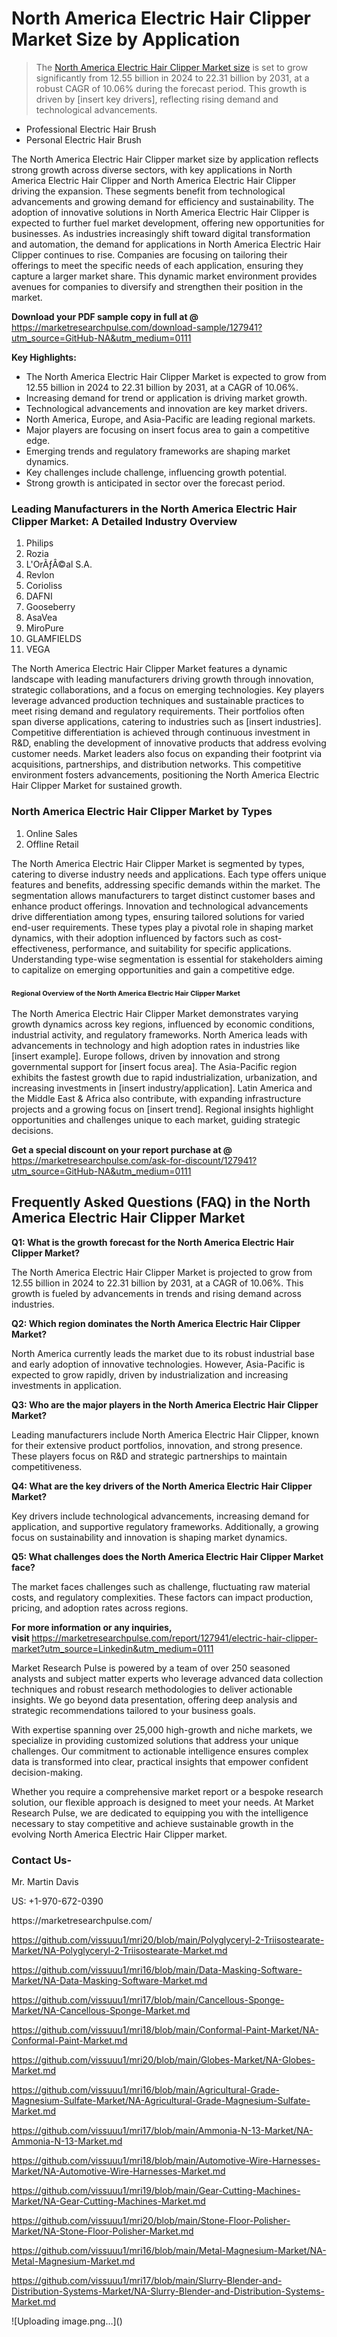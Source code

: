 <h1>North America Electric Hair Clipper Market&nbsp;Size by Application</h1><blockquote><p>The <a href="https://marketresearchpulse.com/download-sample/127941?utm_source=GitHub-NA&amp;utm_medium=0111">North America Electric Hair Clipper Market size</a> is set to grow significantly from 12.55 billion in 2024 to 22.31 billion by 2031, at a robust CAGR of 10.06% during the forecast period. This growth is driven by [insert key drivers], reflecting rising demand and technological advancements.</p></blockquote><ul><li>Professional Electric Hair Brush<li> Personal Electric Hair Brush</li></ul><p>The North America Electric Hair Clipper market size by application reflects strong growth across diverse sectors, with key applications in North America Electric Hair Clipper and North America Electric Hair Clipper driving the expansion. These segments benefit from technological advancements and growing demand for efficiency and sustainability. The adoption of innovative solutions in North America Electric Hair Clipper is expected to further fuel market development, offering new opportunities for businesses. As industries increasingly shift toward digital transformation and automation, the demand for applications in North America Electric Hair Clipper continues to rise. Companies are focusing on tailoring their offerings to meet the specific needs of each application, ensuring they capture a larger market share. This dynamic market environment provides avenues for companies to diversify and strengthen their position in the market.</p><p><strong>Download your PDF sample copy in full at @ </strong><a href="https://marketresearchpulse.com/download-sample/127941?utm_source=GitHub-NA&amp;utm_medium=0111">https://marketresearchpulse.com/download-sample/127941?utm_source=GitHub-NA&amp;utm_medium=0111</a></p><p><strong>Key Highlights: </strong></p><ul><li>The North America Electric Hair Clipper Market is expected to grow from 12.55 billion in 2024 to 22.31 billion by 2031, at a CAGR of 10.06%.</li><li>Increasing demand for trend or application is driving market growth.</li><li>Technological advancements and innovation are key market drivers.</li><li>North America, Europe, and Asia-Pacific are leading regional markets.</li><li>Major players are focusing on insert focus area to gain a competitive edge.</li><li>Emerging trends and regulatory frameworks are shaping market dynamics.</li><li>Key challenges include challenge, influencing growth potential.</li><li>Strong growth is anticipated in sector over the forecast period.</li></ul><h3>Leading Manufacturers in the North America Electric Hair Clipper Market: A Detailed Industry Overview</h3><ol><li>Philips</li><li>Rozia</li><li>L'OrÃƒÂ©al S.A.</li><li>Revlon</li><li>Corioliss</li><li>DAFNI</li><li>Gooseberry</li><li>AsaVea</li><li>MiroPure</li><li>GLAMFIELDS</li><li>VEGA</li></ol><div class="flex max-w-full flex-col flex-grow"><div class="min-h-8 text-message flex w-full flex-col items-end gap-2 whitespace-normal break-words [.text-message+&amp;]:mt-5" dir="auto" data-message-author-role="assistant" data-message-id="fd8432e4-4910-450d-b182-61b7bfb0a01f" data-message-model-slug="gpt-4o"><div class="flex w-full flex-col gap-1 empty:hidden first:pt-[3px]"><div class="markdown prose w-full break-words dark:prose-invert light"><p>The North America Electric Hair Clipper Market features a dynamic landscape with leading manufacturers driving growth through innovation, strategic collaborations, and a focus on emerging technologies. Key players leverage advanced production techniques and sustainable practices to meet rising demand and regulatory requirements. Their portfolios often span diverse applications, catering to industries such as [insert industries]. Competitive differentiation is achieved through continuous investment in R&amp;D, enabling the development of innovative products that address evolving customer needs. Market leaders also focus on expanding their footprint via acquisitions, partnerships, and distribution networks. This competitive environment fosters advancements, positioning the North America Electric Hair Clipper Market for sustained growth.</p></div></div></div></div><h3>North America Electric Hair Clipper Market by Types</h3><ol><li>Online Sales<li> Offline Retail</li></ol><div class="flex max-w-full flex-col flex-grow"><div class="min-h-8 text-message flex w-full flex-col items-end gap-2 whitespace-normal break-words [.text-message+&amp;]:mt-5" dir="auto" data-message-author-role="assistant" data-message-id="084470be-0bb7-4664-bddf-5156b4f41249" data-message-model-slug="gpt-4o-mini"><div class="flex w-full flex-col gap-1 empty:hidden first:pt-[3px]"><div class="markdown prose w-full break-words dark:prose-invert light"><p>The North America Electric Hair Clipper Market is segmented by types, catering to diverse industry needs and applications. Each type offers unique features and benefits, addressing specific demands within the market. The segmentation allows manufacturers to target distinct customer bases and enhance product offerings. Innovation and technological advancements drive differentiation among types, ensuring tailored solutions for varied end-user requirements. These types play a pivotal role in shaping market dynamics, with their adoption influenced by factors such as cost-effectiveness, performance, and suitability for specific applications. Understanding type-wise segmentation is essential for stakeholders aiming to capitalize on emerging opportunities and gain a competitive edge.</p></div></div></div></div><h3><span style="font-size: 11px;">Regional Overview of the North America Electric Hair Clipper Market</span></h3><div class="flex max-w-full flex-col flex-grow"><div class="min-h-8 text-message flex w-full flex-col items-end gap-2 whitespace-normal break-words [.text-message+&amp;]:mt-5" dir="auto" data-message-author-role="assistant" data-message-id="e9038762-ce64-4e30-91c9-9bd413514231" data-message-model-slug="gpt-4o-mini"><div class="flex w-full flex-col gap-1 empty:hidden first:pt-[3px]"><div class="markdown prose w-full break-words dark:prose-invert light"><p>The North America Electric Hair Clipper Market demonstrates varying growth dynamics across key regions, influenced by economic conditions, industrial activity, and regulatory frameworks. North America leads with advancements in technology and high adoption rates in industries like [insert example]. Europe follows, driven by innovation and strong governmental support for [insert focus area]. The Asia-Pacific region exhibits the fastest growth due to rapid industrialization, urbanization, and increasing investments in [insert industry/application]. Latin America and the Middle East &amp; Africa also contribute, with expanding infrastructure projects and a growing focus on [insert trend]. Regional insights highlight opportunities and challenges unique to each market, guiding strategic decisions.</p></div></div></div></div><p><strong>Get a special discount on your report purchase at @ </strong><a href="https://marketresearchpulse.com/ask-for-discount/127941?utm_source=GitHub-NA&amp;utm_medium=0111">https://marketresearchpulse.com/ask-for-discount/127941?utm_source=GitHub-NA&amp;utm_medium=0111</a></p><h2>Frequently Asked Questions (FAQ) in the North America Electric Hair Clipper Market</h2><p><strong>Q1: What is the growth forecast for the North America Electric Hair Clipper Market?</strong></p><p>The North America Electric Hair Clipper Market is projected to grow from 12.55 billion in 2024 to 22.31 billion by 2031, at a CAGR of 10.06%. This growth is fueled by advancements in trends and rising demand across industries.</p><p><strong>Q2: Which region dominates the North America Electric Hair Clipper Market?</strong></p><p>North America currently leads the market due to its robust industrial base and early adoption of innovative technologies. However, Asia-Pacific is expected to grow rapidly, driven by industrialization and increasing investments in application.</p><p><strong>Q3: Who are the major players in the North America Electric Hair Clipper Market?</strong></p><p>Leading manufacturers include North America Electric Hair Clipper, known for their extensive product portfolios, innovation, and strong presence. These players focus on R&amp;D and strategic partnerships to maintain competitiveness.</p><p><strong>Q4: What are the key drivers of the North America Electric Hair Clipper Market?</strong></p><p>Key drivers include technological advancements, increasing demand for application, and supportive regulatory frameworks. Additionally, a growing focus on sustainability and innovation is shaping market dynamics.</p><p><strong>Q5: What challenges does the North America Electric Hair Clipper Market face?</strong></p><p>The market faces challenges such as challenge, fluctuating raw material costs, and regulatory complexities. These factors can impact production, pricing, and adoption rates across regions.</p><p><strong>For more information or any inquiries, visit&nbsp;</strong><a href="https://marketresearchpulse.com/report/127941/electric-hair-clipper-market?utm_source=Linkedin&utm_medium=0111">https://marketresearchpulse.com/report/127941/electric-hair-clipper-market?utm_source=Linkedin&utm_medium=0111</a></p><p>Market Research Pulse is powered by a team of over 250 seasoned analysts and subject matter experts who leverage advanced data collection techniques and robust research methodologies to deliver actionable insights. We go beyond data presentation, offering deep analysis and strategic recommendations tailored to your business goals.</p><p>With expertise spanning over 25,000 high-growth and niche markets, we specialize in providing customized solutions that address your unique challenges. Our commitment to actionable intelligence ensures complex data is transformed into clear, practical insights that empower confident decision-making.</p><p>Whether you require a comprehensive market report or a bespoke research solution, our flexible approach is designed to meet your needs. At Market Research Pulse, we are dedicated to equipping you with the intelligence necessary to stay competitive and achieve sustainable growth in the evolving North America Electric Hair Clipper market.</p><h3><strong>Contact Us-</strong></h3><p>Mr. Martin Davis</p><p>US: +1-970-672-0390</p><p>https://marketresearchpulse.com/</p><p><a href="https://github.com/vissuuu1/mri20/blob/main/Polyglyceryl-2-Triisostearate-Market/NA-Polyglyceryl-2-Triisostearate-Market.md">https://github.com/vissuuu1/mri20/blob/main/Polyglyceryl-2-Triisostearate-Market/NA-Polyglyceryl-2-Triisostearate-Market.md</a></p><p><a href="https://github.com/vissuuu1/mri16/blob/main/Data-Masking-Software-Market/NA-Data-Masking-Software-Market.md">https://github.com/vissuuu1/mri16/blob/main/Data-Masking-Software-Market/NA-Data-Masking-Software-Market.md</a></p><p><a href="https://github.com/vissuuu1/mri17/blob/main/Cancellous-Sponge-Market/NA-Cancellous-Sponge-Market.md">https://github.com/vissuuu1/mri17/blob/main/Cancellous-Sponge-Market/NA-Cancellous-Sponge-Market.md</a></p><p><a href="https://github.com/vissuuu1/mri18/blob/main/Conformal-Paint-Market/NA-Conformal-Paint-Market.md">https://github.com/vissuuu1/mri18/blob/main/Conformal-Paint-Market/NA-Conformal-Paint-Market.md</a></p><p><a href="https://github.com/vissuuu1/mri20/blob/main/Globes-Market/NA-Globes-Market.md">https://github.com/vissuuu1/mri20/blob/main/Globes-Market/NA-Globes-Market.md</a></p><p><a href="https://github.com/vissuuu1/mri16/blob/main/Agricultural-Grade-Magnesium-Sulfate-Market/NA-Agricultural-Grade-Magnesium-Sulfate-Market.md">https://github.com/vissuuu1/mri16/blob/main/Agricultural-Grade-Magnesium-Sulfate-Market/NA-Agricultural-Grade-Magnesium-Sulfate-Market.md</a></p><p><a href="https://github.com/vissuuu1/mri17/blob/main/Ammonia-N-13-Market/NA-Ammonia-N-13-Market.md">https://github.com/vissuuu1/mri17/blob/main/Ammonia-N-13-Market/NA-Ammonia-N-13-Market.md</a></p><p><a href="https://github.com/vissuuu1/mri18/blob/main/Automotive-Wire-Harnesses-Market/NA-Automotive-Wire-Harnesses-Market.md">https://github.com/vissuuu1/mri18/blob/main/Automotive-Wire-Harnesses-Market/NA-Automotive-Wire-Harnesses-Market.md</a></p><p><a href="https://github.com/vissuuu1/mri19/blob/main/Gear-Cutting-Machines-Market/NA-Gear-Cutting-Machines-Market.md">https://github.com/vissuuu1/mri19/blob/main/Gear-Cutting-Machines-Market/NA-Gear-Cutting-Machines-Market.md</a></p><p><a href="https://github.com/vissuuu1/mri20/blob/main/Stone-Floor-Polisher-Market/NA-Stone-Floor-Polisher-Market.md">https://github.com/vissuuu1/mri20/blob/main/Stone-Floor-Polisher-Market/NA-Stone-Floor-Polisher-Market.md</a></p><p><a href="https://github.com/vissuuu1/mri16/blob/main/Metal-Magnesium-Market/NA-Metal-Magnesium-Market.md">https://github.com/vissuuu1/mri16/blob/main/Metal-Magnesium-Market/NA-Metal-Magnesium-Market.md</a></p><p><a href="https://github.com/vissuuu1/mri17/blob/main/Slurry-Blender-and-Distribution-Systems-Market/NA-Slurry-Blender-and-Distribution-Systems-Market.md">https://github.com/vissuuu1/mri17/blob/main/Slurry-Blender-and-Distribution-Systems-Market/NA-Slurry-Blender-and-Distribution-Systems-Market.md</a></p>
![Uploading image.png…]()
